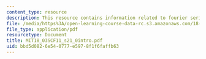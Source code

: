 ```yaml
---
content_type: resource
description: This resource contains information related to fourier series.
file: /media/https%3A/open-learning-course-data-rc.s3.amazonaws.com/18-03sc-differential-equations-fall-2011/bbd5d0826e540777e5978f1f6faffb63_MIT18_03SCF11_s21_0intro.pdf
file_type: application/pdf
resourcetype: Document
title: MIT18_03SCF11_s21_0intro.pdf
uid: bbd5d082-6e54-0777-e597-8f1f6faffb63
---
```

